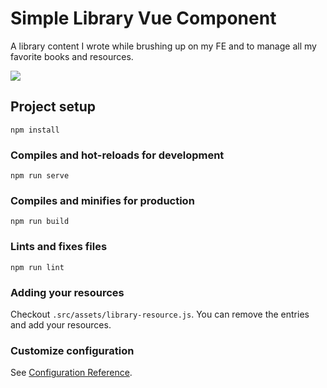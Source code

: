 # Simple Library Vue Component
A library content I wrote while brushing up on my FE and to manage all my favorite books and resources.

![](https://gifyu.com/image/IaE5)

## Project setup
```
npm install
```

### Compiles and hot-reloads for development
```
npm run serve
```

### Compiles and minifies for production
```
npm run build
```

### Lints and fixes files
```
npm run lint
```

### Adding your resources
Checkout `.src/assets/library-resource.js`. You can remove the entries and add your resources.
### Customize configuration
See [Configuration Reference](https://cli.vuejs.org/config/).
